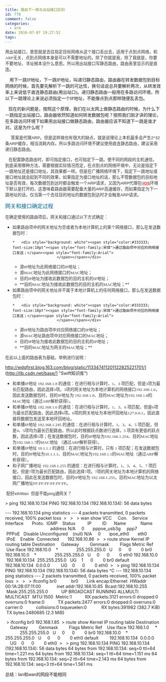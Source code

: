 ```yaml
---
title: 路由下一跳与出站接口区别
id: 778
comment: false
categories:
  - arm
date: 2016-07-07 19:27:52
tags:
---
```


<span style="color:#333333; font-size:10pt"><span style="font-family:宋体; background-color:white">用出站接口，意思就是去往指定目标网络从这个接口丢出去，适用于点到点网络，和</span><span style="font-family:Times New Roman; background-color:white">ARP</span><span style="font-family:宋体; background-color:white">无关，点到点网络本身是可以不需要地址的。除了你就是我，除了我就是，你要不要地址、寻址根本没什么意思。所以用出站接口写静态路由，路由表里显示的是直连。</span><span style="font-family:Times New Roman; background-color:white">

<!-- more -->
</span><span style="font-family:宋体; background-color:white">    用下一跳</span><span style="font-family:Times New Roman; background-color:white">IP</span><span style="font-family:宋体; background-color:white">地址，下一跳</span><span style="font-family:Times New Roman; background-color:white">IP</span><span style="font-family:宋体; background-color:white">地址，叫递归静态路由，路由器在转发数据包到目标网络的时候，首先要先解析下一跳的可达性，换句话说总共要解析两次，从转发效率上来说低于直连静态路由</span><span style="font-family:Times New Roman; background-color:white">(</span><span style="font-family:宋体; background-color:white">用出站口</span><span style="font-family:Times New Roman; background-color:white">)</span><span style="font-family:宋体; background-color:white">。递归静态路由一般用在多路访问环境，所以下一跳理论上来说必须指定一个</span><span style="font-family:Times New Roman; background-color:white">IP</span><span style="font-family:宋体; background-color:white">地址，不能像点到点那样随便乱丢包。</span><span style="font-family:Times New Roman; background-color:white">

</span><span style="font-family:宋体; background-color:white">   现在的新问题是，按照这个原理，我们在以太网上做静态路由的时候，为什么下一跳指定出站接口，路由器依然知道如何转发数据包呢？按照我们刚才讲的理论，在多路访问环境下如果用出站接口做静态路由，路由器应该不知道下一跳是谁才对。这是为什么呢？</span><span style="font-family:Times New Roman; background-color:white">
</span></span><span style="font-family:宋体; font-size:12pt">
		</span>

<span style="color:#333333; font-size:10pt"><span style="font-family:Arial">     </span><span style="font-family:宋体">答案是代理</span><span style="font-family:Arial">ARP</span><span style="font-family:宋体">。但是这样做也有很大的缺点，就是说理论上本机最多会产生</span><span style="font-family:Arial">2^32</span><span style="font-family:宋体">条</span><span style="font-family:Arial">ARP</span><span style="font-family:宋体">缓存，相当消耗内存。所以多路访问环境不建议使用直连静态路由，建议采用递归静态路由。</span><span style="font-family:Arial">
			</span></span>

<span style="color:#333333; font-size:10pt"><span style="font-family:Arial">   </span><span style="font-family:宋体">在配置静态路由时，即可指定接口，也可指定下一跳。使不同的网段的主机通信，到底采用哪种方法，需要根据实际情况而定，在点到点的网络环境中，无论是指定下一跳地址还是接口地址，其效果都一样。但是在广播网络环境下，指定下一跳地址或接口地址就会起到不同的效果，如果指定为接口地址的话，那么不管数据包的目标地址是否有效，每次数据包到达时都会触发一个</span><span style="font-family:Arial">ARP</span><span style="font-family:宋体">请求，又因为</span><span style="font-family:Arial">ARP</span><span style="font-family:宋体">代理在[</span><span style="color:#df3434"><span style="font-family:Arial; text-decoration:underline">**iOS**</span><span style="color:#333333"><span style="font-family:宋体">环境下默认是打开的，这意味着路由器需要配备大量的</span><span style="font-family:Arial">ARP</span><span style="font-family:宋体">高速缓存，而如果指定为下一跳地址的话，仅当第一个去往目的地址的数据包到达时才会触发</span><span style="font-family:Arial">ARP</span><span style="font-family:宋体">请求。</span><span style="font-family:Arial">
					</span></span></span></span>

<span style="color:#006699"><span style="font-family:宋体; font-size:13pt">网关和接口确定过程</span><span style="color:#333333; font-family:Arial; font-size:10pt">
			</span></span>

<span style="color:#333333; font-size:10pt"><span style="font-family:宋体">在确定使用的路由项后，网关和接口通过以下方式确定：</span><span style="font-family:Arial">
			</span></span>

*   <div style="background: white"><span style="color:#333333; font-size:10pt"><span style="font-family:宋体">如果路由项中的网关地址为空或者为本地计算机上的某个网络接口，那么在发送数据包时：</span><span style="font-family:Arial">
					</span></span></div>

        *   <div style="background: white"><span style="color:#333333; font-size:10pt"><span style="font-family:宋体">通过路由项中对应的网络接口发送；</span><span style="font-family:Arial">
							</span></span></div>
    *   <div style="background: white"><span style="color:#333333; font-size:10pt"><span style="font-family:宋体">源</span><span style="font-family:Verdana">IP</span><span style="font-family:宋体">地址为此网络接口的</span><span style="font-family:Verdana">IP</span><span style="font-family:宋体">地址；</span><span style="font-family:Arial">
							</span></span></div>
    *   <div style="background: white"><span style="color:#333333; font-size:10pt"><span style="font-family:宋体">源</span><span style="font-family:Verdana">MAC</span><span style="font-family:宋体">地址为此网络接口的</span><span style="font-family:Verdana">MAC</span><span style="font-family:宋体">地址；</span><span style="font-family:Arial">
							</span></span></div>
    *   <div style="background: white"><span style="color:#333333; font-size:10pt"><span style="font-family:宋体">目的</span><span style="font-family:Verdana">IP</span><span style="font-family:宋体">地址为接收此数据包的目的主机的</span><span style="font-family:Verdana">IP</span><span style="font-family:宋体">地址；</span><span style="font-family:Arial">
							</span></span></div>
    *   <div style="background: white"><span style="color:#333333; font-size:10pt">**<span style="font-family:宋体">目的</span><span style="font-family:Verdana">MAC</span><span style="font-family:宋体">地址为接收此数据包的目的主机的</span><span style="font-family:Verdana">MAC</span><span style="font-family:宋体">地址；</span>**<span style="font-family:Arial">
							</span></span></div>
*   <div style="background: white"><span style="color:#333333; font-size:10pt"><span style="font-family:宋体">如果路由项中的网关地址并不属于本地计算机上的任何网络接口，那么在发送数据包时：</span><span style="font-family:Arial">
					</span></span></div>

        *   <div style="background: white"><span style="color:#333333; font-size:10pt"><span style="font-family:宋体">通过路由项中对应的网络接口发送；</span><span style="font-family:Arial">
							</span></span></div>
    *   <div style="background: white"><span style="color:#333333; font-size:10pt"><span style="font-family:宋体">源</span><span style="font-family:Verdana">IP</span><span style="font-family:宋体">地址为路由项中对应网络接口的</span><span style="font-family:Verdana">IP</span><span style="font-family:宋体">地址；</span><span style="font-family:Arial">
							</span></span></div>
    *   <div style="background: white"><span style="color:#333333; font-size:10pt"><span style="font-family:宋体">源</span><span style="font-family:Verdana">MAC</span><span style="font-family:宋体">地址路由项中对应网络接口的</span><span style="font-family:Verdana">MAC</span><span style="font-family:宋体">地址；</span><span style="font-family:Arial">
							</span></span></div>
    *   <div style="background: white"><span style="color:#333333; font-size:10pt"><span style="font-family:宋体">目的</span><span style="font-family:Verdana">IP</span><span style="font-family:宋体">地址为接收此数据包的目的主机的</span><span style="font-family:Verdana">IP</span><span style="font-family:宋体">地址；</span><span style="font-family:Arial">
							</span></span></div>
    *   <div style="background: white"><span style="color:#333333; font-size:10pt">**<span style="font-family:宋体">目的</span><span style="font-family:Verdana">MAC</span><span style="font-family:宋体">地址为网关的</span><span style="font-family:Verdana">MAC</span><span style="font-family:宋体">地址；</span>**<span style="font-family:Arial">
							</span></span></div>

<span style="color:#333333; font-size:10pt"><span style="font-family:宋体">在此以上面的路由表为基础，举例进行说明：</span><span style="font-family:Arial">
			</span></span>

<a href="http://wdqfirst.blog.163.com/blog/static/113347411201122825221701/"><span style="color:#336699; font-family:Verdana; font-size:10pt; text-decoration:underline">http://wdqfirst.blog.163.com/blog/static/113347411201122825221701/</span>](http://lib.csdn.net/base/1 "Swift知识库")<span style="color:#333333; font-family:Arial; font-size:10pt">
		</span>

*   <div style="background: white"><span style="color:#333333; font-size:10pt"><span style="font-family:宋体">和单播</span><span style="font-family:Verdana">IP</span><span style="font-family:宋体">地址</span><span style="font-family:Verdana"> 192.168.1.8 </span><span style="font-family:宋体">的通信：在进行相与计算时，</span><span style="font-family:Verdana">1</span><span style="font-family:宋体">、</span><span style="font-family:Verdana">3 </span><span style="font-family:宋体">项匹配，但是</span><span style="font-family:Verdana">3</span><span style="font-family:宋体">项为最长匹配路由，因此选择</span><span style="font-family:Verdana">3</span><span style="font-family:宋体">项。</span><span style="font-family:Verdana">3</span><span style="font-family:宋体">项的网关地址为本地计算机的网络接口</span><span style="font-family:Verdana">192.168.1.6</span><span style="font-family:宋体">，因此发送数据包时，目的</span><span style="font-family:Verdana">IP</span><span style="font-family:宋体">地址为</span><span style="font-family:Verdana"> 192.168.1.8</span><span style="font-family:宋体">、目的</span><span style="font-family:Verdana">MAC</span><span style="font-family:宋体">地址为</span><span style="font-family:Verdana">192.168.1.8</span><span style="font-family:宋体">的</span><span style="font-family:Verdana">MAC</span><span style="font-family:宋体">地址（通过</span><span style="font-family:Verdana">ARP</span><span style="font-family:宋体">解析获得）。</span><span style="font-family:Arial">
					</span></span></div>
*   <div style="background: white"><span style="color:#333333; font-size:10pt"><span style="font-family:宋体">和单播</span><span style="font-family:Verdana">IP</span><span style="font-family:宋体">地址</span><span style="font-family:Verdana"> 192.168.1.6 </span><span style="font-family:宋体">的通信：在进行相与计算时，</span><span style="font-family:Verdana">1</span><span style="font-family:宋体">、</span><span style="font-family:Verdana">3</span><span style="font-family:宋体">、</span><span style="font-family:Verdana">6 </span><span style="font-family:宋体">项匹配，但是</span><span style="font-family:Verdana">6</span><span style="font-family:宋体">项为最长匹配路由，因此选择</span><span style="font-family:Verdana">6</span><span style="font-family:宋体">项。</span><span style="font-family:Verdana">6</span><span style="font-family:宋体">项的网关地址为本地环回地址</span><span style="font-family:Verdana">127.0.0.1</span><span style="font-family:宋体">，因此直接将数据包发送至本地环回地址。</span><span style="font-family:Arial">
					</span></span></div>
*   <div style="background: white"><span style="color:#333333; font-size:10pt"><span style="font-family:宋体">和单播</span><span style="font-family:Verdana">IP</span><span style="font-family:宋体">地址</span><span style="font-family:Verdana"> 192.168.1.245 </span><span style="font-family:宋体">的通信：在进行相与计算时，</span><span style="font-family:Verdana">1</span><span style="font-family:宋体">、</span><span style="font-family:Verdana">3</span><span style="font-family:宋体">、</span><span style="font-family:Verdana">4</span><span style="font-family:宋体">、</span><span style="font-family:Verdana">5 </span><span style="font-family:宋体">项匹配，但是</span><span style="font-family:Verdana">4</span><span style="font-family:宋体">、</span><span style="font-family:Verdana">5</span><span style="font-family:宋体">项均为最长匹配路由，所以此时根据跃点数进行选择，</span><span style="font-family:Verdana">5 </span><span style="font-family:宋体">项具有更低的跃点数，因此选择</span><span style="font-family:Verdana">5</span><span style="font-family:宋体">项；在发送数据包时，目的</span><span style="font-family:Verdana">IP</span><span style="font-family:宋体">地址为</span><span style="font-family:Verdana">192.168.1.254</span><span style="font-family:宋体">、目的</span><span style="font-family:Verdana">MAC</span><span style="font-family:宋体">地址为</span><span style="font-family:Verdana">192.168.1.7</span><span style="font-family:宋体">的</span><span style="font-family:Verdana">MAC</span><span style="font-family:宋体">地址</span><span style="font-family:Verdana">
					</span><span style="font-family:宋体">（通过</span><span style="font-family:Verdana">ARP</span><span style="font-family:宋体">解析获得）。</span><span style="font-family:Arial">
					</span></span></div>
*   <div style="background: white"><span style="color:#333333; font-size:10pt"><span style="font-family:宋体">和单播</span><span style="font-family:Verdana">IP</span><span style="font-family:宋体">地址</span><span style="font-family:Verdana"> 10.1.1.1 </span><span style="font-family:宋体">的通信：在进行相与计算时，只有</span><span style="font-family:Verdana"> 1 </span><span style="font-family:宋体">项匹配；在发送数据包时，目的</span><span style="font-family:Verdana">IP</span><span style="font-family:宋体">地址为</span><span style="font-family:Verdana">10.1.1.1</span><span style="font-family:宋体">、目的</span><span style="font-family:Verdana">MAC</span><span style="font-family:宋体">地址为</span><span style="font-family:Verdana">192.168.1.1</span><span style="font-family:宋体">的</span><span style="font-family:Verdana">MAC</span><span style="font-family:宋体">地址（通过</span><span style="font-family:Verdana">ARP</span><span style="font-family:宋体">解析获得）。</span><span style="font-family:Arial">
					</span></span></div>
*   <div style="background: white"><span style="color:#333333; font-size:10pt"><span style="font-family:宋体">和子网广播地址</span><span style="font-family:Verdana"> 192.168.1.255 </span><span style="font-family:宋体">的通信：在进行相与计算时，</span><span style="font-family:Verdana">1</span><span style="font-family:宋体">、</span><span style="font-family:Verdana">3</span><span style="font-family:宋体">、</span><span style="font-family:Verdana">4</span><span style="font-family:宋体">、</span><span style="font-family:Verdana">5</span><span style="font-family:宋体">、</span><span style="font-family:Verdana">7 </span><span style="font-family:宋体">项匹配，但是</span><span style="font-family:Verdana">7</span><span style="font-family:宋体">项为最长匹配路由，因此选择</span><span style="font-family:Verdana">7</span><span style="font-family:宋体">项。</span><span style="font-family:Verdana">7</span><span style="font-family:宋体">项的网关地址为本地计算机的网络接口，因此在发送数据包时，目的</span><span style="font-family:Verdana">IP</span><span style="font-family:宋体">地址为</span><span style="font-family:Verdana"> 192.168.1.255</span><span style="font-family:宋体">，目的</span><span style="font-family:Verdana">MAC</span><span style="font-family:宋体">地址为以太网广播地址</span><span style="font-family:Verdana">FF:FF:FF:FF:FF:FF</span><span style="font-family:宋体">。</span><span style="font-family:Arial">
					</span></span></div>

<span style="color:#333333; font-size:10pt"><span style="font-family:Arial; background-color:white"> </span><span style="font-family:宋体; background-color:white">配好</span><span style="font-family:Arial; background-color:white">ethWan  </span><span style="font-family:宋体; background-color:white">但是不能</span><span style="font-family:Arial; background-color:white">ping</span><span style="font-family:宋体; background-color:white">通网关？</span><span style="font-family:Arial">

<span style="background-color:white">&gt; ping 192.168.10.134</span>
<span style="background-color:white">PING 192.168.10.134 (192.168.10.134): 56 data bytes</span>

<span style="background-color:white">--- 192.168.10.134 ping statistics ---</span>
<span style="background-color:white">4 packets transmitted, 0 packets received, 100% packet loss</span>
<span style="background-color:white"> &gt; </span>
<span style="background-color:white"> &gt; </span>
<span style="background-color:white"> &gt; wan show</span>
<span style="background-color:white">VCC     Con.    Service         Interface       Proto.  IGMP    Status          IP</span>
<span style="background-color:white">        ID      Name            Name                                            address</span>
<span style="background-color:white">N/A     0       pppoe_usb3g     ppp7            PPPoE   Disable Unconfigured    (null)</span>
<span style="background-color:white">N/A     0       ipoe_eth0       eth0            IPoE    Enable  Connected       192.168.10.86</span>
<span style="background-color:white"> &gt; </span>
<span style="background-color:white"> &gt; route show</span>
<span style="background-color:white">Kernel IP routing table</span>
<span style="background-color:white">Destination     Gateway         Genmask         Flags Metric Ref    Use Iface</span>
<span style="background-color:white">192.168.10.0    *               255.255.255.0   U     0      0        0 br0</span>
<span style="background-color:white">192.168.10.0    *               255.255.255.0   U     0      0        0 eth0</span>
<span style="background-color:white">192.168.10.0    192.168.10.134  255.255.255.0   UG    1      0        0 br0</span>
<span style="background-color:white">default         192.168.10.134  0.0.0.0         UG    0      0        0 eth0</span>
<span style="background-color:white"> &gt; </span>
<span style="background-color:white"> &gt; ping 192.168.10.134</span>
<span style="background-color:white">PING 192.168.10.134 (192.168.10.134): 56 data bytes</span>
<span style="background-color:white">^C</span>
<span style="background-color:white">--- 192.168.10.134 ping statistics ---</span>
<span style="background-color:white">2 packets transmitted, 0 packets received, 100% packet loss</span>
<span style="background-color:white"> &gt; </span>
<span style="background-color:white"> &gt; </span>
<span style="background-color:white"> &gt; ifconfig br0           </span>
<span style="background-color:white">br0       Link encap:Ethernet  HWaddr 00:1A:2B:07:11:00  </span>
<span style="background-color:white">          inet addr:192.168.10.85  Bcast:192.168.10.255  Mask:255.255.255.0</span>
<span style="background-color:white">          UP BROADCAST RUNNING ALLMULTI MULTICAST  MTU:1500  Metric:1</span>
<span style="background-color:white">          RX packets:3121 errors:0 dropped:0 overruns:0 frame:0</span>
<span style="background-color:white">          TX packets:2477 errors:0 dropped:0 overruns:0 carrier:0</span>
<span style="background-color:white">          collisions:0 txqueuelen:0 </span>
<span style="background-color:white">          RX bytes:391982 (382.7 KiB)  TX bytes:2480685 (2.3 MiB)</span>

<span style="background-color:white"> &gt; ifconfig br0 192.168.1.85</span>
<span style="background-color:white"> &gt; route show</span>
<span style="background-color:white">Kernel IP routing table</span>
<span style="background-color:white">Destination     Gateway         Genmask         Flags Metric Ref    Use Iface</span>
<span style="background-color:white">192.168.1.0     *               255.255.255.0   U     0      0        0 br0</span>
<span style="background-color:white">192.168.10.0    *               255.255.255.0   U     0      0        0 eth0</span>
<span style="background-color:white">default         192.168.10.134  0.0.0.0         UG    0      0        0 eth0</span>
<span style="background-color:white"> &gt; </span>
<span style="background-color:white"> &gt; ping 192.168.10.134</span>
<span style="background-color:white">PING 192.168.10.134 (192.168.10.134): 56 data bytes</span>
<span style="background-color:white">64 bytes from 192.168.10.134: seq=0 ttl=64 time=1.221 ms</span>
<span style="background-color:white">64 bytes from 192.168.10.134: seq=1 ttl=64 time=1.151 ms</span>
<span style="background-color:white">64 bytes from 192.168.10.134: seq=2 ttl=64 time=2.143 ms</span>
<span style="background-color:white">64 bytes from 192.168.10.134: seq=3 ttl=64 time=1.561 ms</span>

</span><span style="font-family:宋体; background-color:white">总结：</span><span style="font-family:Arial; background-color:white">lan</span><span style="font-family:宋体; background-color:white">和</span><span style="font-family:Arial; background-color:white">wan</span><span style="font-family:宋体; background-color:white">的网段不能相同</span></span>
